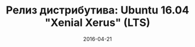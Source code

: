 ---
layout: post
title: "Релиз дистрибутива: Ubuntu 16.04 \"Xenial Xerus\" (LTS)"
date: 2016-04-21   
---
